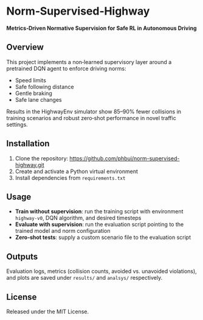 # Norm‑Supervised‑Highway

**Metrics‑Driven Normative Supervision for Safe RL in Autonomous Driving**

## Overview

This project implements a non‑learned supervisory layer around a pretrained DQN agent to enforce driving norms:
- Speed limits  
- Safe following distance  
- Gentle braking  
- Safe lane changes  

Results in the HighwayEnv simulator show 85–90% fewer collisions in training scenarios and robust zero‑shot performance in novel traffic settings.

## Installation

1. Clone the repository: https://github.com/phbui/norm-supervised-highway.git  
2. Create and activate a Python virtual environment  
3. Install dependencies from `requirements.txt`  

## Usage

- **Train without supervision**: run the training script with environment `highway-v0`, DQN algorithm, and desired timesteps  
- **Evaluate with supervision**: run the evaluation script pointing to the trained model and norm configuration  
- **Zero‑shot tests**: supply a custom scenario file to the evaluation script  

## Outputs

Evaluation logs, metrics (collision counts, avoided vs. unavoided violations), and plots are saved under `results/` and `analsys/` respectively.

## License

Released under the MIT License.
